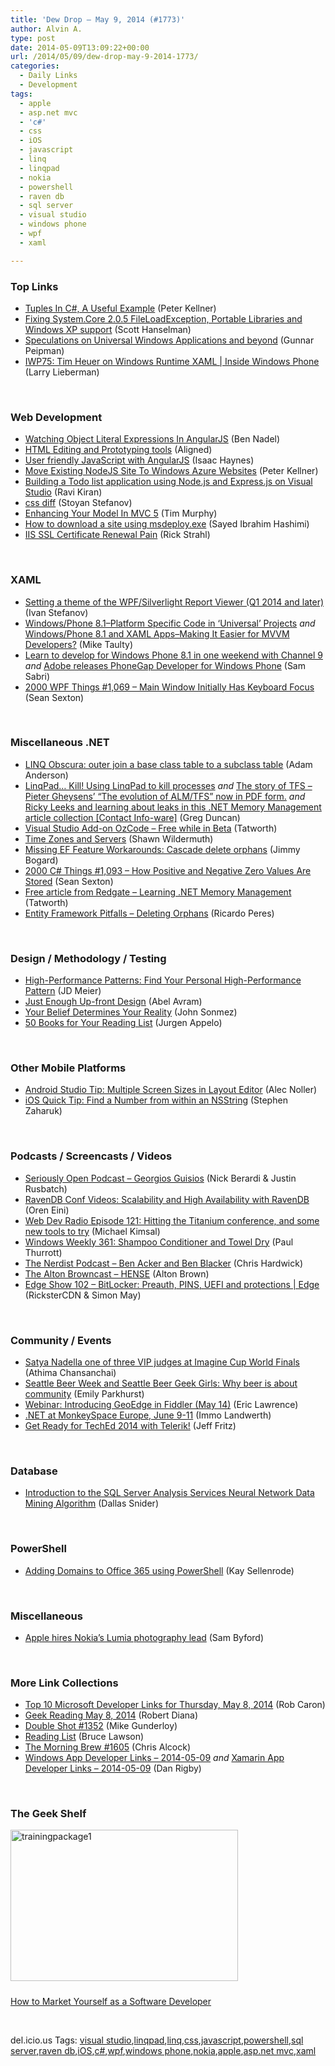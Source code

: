 ```yaml
---
title: 'Dew Drop – May 9, 2014 (#1773)'
author: Alvin A.
type: post
date: 2014-05-09T13:09:22+00:00
url: /2014/05/09/dew-drop-may-9-2014-1773/
categories:
  - Daily Links
  - Development
tags:
  - apple
  - asp.net mvc
  - 'c#'
  - css
  - iOS
  - javascript
  - linq
  - linqpad
  - nokia
  - powershell
  - raven db
  - sql server
  - visual studio
  - windows phone
  - wpf
  - xaml

---
```

### <a name="top"></a>Top Links

  * <a href="http://peterkellner.net/2014/05/08/tuples-in-c-a-useful-example/?utm_source=rss&utm_medium=rss&utm_campaign=tuples-in-c-a-useful-example" target="_blank">Tuples In C#, A Useful Example</a> (Peter Kellner)
  * <a href="http://174.129.147.224/~/63494050/0/scotthanselman~Fixing-SystemCore-FileLoadException-Portable-Libraries-and-Windows-XP-support.aspx" target="_blank">Fixing System.Core 2.0.5 FileLoadException, Portable Libraries and Windows XP support</a> (Scott Hanselman)
  * <a href="http://feedproxy.google.com/~r/gunnarpeipman/~3/GJmbH2Y6eI4/" target="_blank">Speculations on Universal Windows Applications and beyond</a> (Gunnar Peipman)
  * <a href="http://channel9.msdn.com/Shows/Inside+Windows+Phone/IWP75-Tim-Heuer-on-Windows-Runtime-XAML" target="_blank">IWP75: Tim Heuer on Windows Runtime XAML | Inside Windows Phone</a> (Larry Lieberman)

&nbsp;

### <a name="web"></a>Web Development

  * <a href="http://www.bennadel.com/blog/2629-watching-object-literal-expressions-in-angularjs.htm" target="_blank">Watching Object Literal Expressions In AngularJS</a> (Ben Nadel)
  * <a href="http://feedproxy.google.com/~r/geekswithblogs/~3/J7_VrgjbjGE/html-editing-and-prototyping-tools.aspx" target="_blank">HTML Editing and Prototyping tools</a> (Aligned)
  * <a href="http://feedproxy.google.com/~r/geekswithblogs/~3/EoNlZul0WkE/user-friendly-javascript-with-angularjs.aspx" target="_blank">User friendly JavaScript with AngularJS</a> (Isaac Haynes)
  * <a href="http://peterkellner.net/2014/05/08/move-existing-nodejs-site-windows-azure/?utm_source=rss&utm_medium=rss&utm_campaign=move-existing-nodejs-site-windows-azure" target="_blank">Move Existing NodeJS Site To Windows Azure Websites</a> (Peter Kellner)
  * <a href="http://feedproxy.google.com/~r/MyOnlineNotebook/~3/UxpCmAaurjs/BuildingATodoListApplicationUsingNodeJsAndExpressJsOnVisualStudio.html" target="_blank">Building a Todo list application using Node.js and Express.js on Visual Studio</a> (Ravi Kiran)
  * <a href="http://www.phpied.com/css-diff/" target="_blank">css diff</a> (Stoyan Stefanov)
  * <a href="http://feedproxy.google.com/~r/geekswithblogs/~3/UTc4CZIp7ug/enhancing-your-model-in-mvc-5.aspx" target="_blank">Enhancing Your Model In MVC 5</a> (Tim Murphy)
  * <a href="http://sedodream.com/2014/05/08/HowToDownloadASiteUsingMsdeployexe.aspx" target="_blank">How to download a site using msdeploy.exe</a> (Sayed Ibrahim Hashimi)
  * <a href="http://feedproxy.google.com/~r/RickStrahl/~3/OakzQ3M6d2k/IIS-SSL-Certificate-Renewal-Pain" target="_blank">IIS SSL Certificate Renewal Pain</a> (Rick Strahl)

&nbsp;

### <a name="silverlight"></a>XAML

  * <a href="http://feedproxy.google.com/~r/Telerik/~3/a94obNT7fDQ/setting-a-theme-of-the-wpf-silverlight-report-viewer-q1-2014-and-later" target="_blank">Setting a theme of the WPF/Silverlight Report Viewer (Q1 2014 and later)</a> (Ivan Stefanov)
  * <a href="http://feedproxy.google.com/~r/mtaulty/~3/TuKALCneLF8/windows-phone-8-1-platform-specific-code-in-universal-projects.aspx" target="_blank">Windows/Phone 8.1–Platform Specific Code in ‘Universal’ Projects</a> _and_ <a href="http://feedproxy.google.com/~r/mtaulty/~3/D1ZYzzb_7Lo/windows-phone-8-1-and-xaml-apps-making-it-easier-for-mvvm-developers.aspx" target="_blank">Windows/Phone 8.1 and XAML Apps–Making It Easier for MVVM Developers?</a> (Mike Taulty)
  * <a href="http://feedproxy.google.com/~r/wmexperts/~3/zBZ-dukmBMI/story01.htm" target="_blank">Learn to develop for Windows Phone 8.1 in one weekend with Channel 9</a> _and_ <a href="http://feedproxy.google.com/~r/wmexperts/~3/HnpLTnSDoQ8/story01.htm" target="_blank">Adobe releases PhoneGap Developer for Windows Phone</a> (Sam Sabri)
  * <a href="http://wpf.2000things.com/2014/05/09/1069-main-window-initially-has-keyboard-focus/" target="_blank">2000 WPF Things #1,069 – Main Window Initially Has Keyboard Focus</a> (Sean Sexton)

&nbsp;

### <a name="dotnet"></a>Miscellaneous .NET

  * <a href="http://blog.falafel.com/Blogs/AdamAnderson/adam-anderson/2014/05/08/linq-obscura-outer-join-a-base-class-table-to-a-subclass-table" target="_blank">LINQ Obscura: outer join a base class table to a subclass table</a> (Adam Anderson)
  * <a href="http://coolthingoftheday.blogspot.com/2014/05/linqpad-kill-using-linqpad-to-kill.html" target="_blank">LinqPad&#8230; Kill! Using LinqPad to kill processes</a> _and_ <a href="http://coolthingoftheday.blogspot.com/2014/05/the-story-of-tfs-pieter-gheysens.html" target="_blank">The story of TFS &#8211; Pieter Gheysens&#8217; &#8220;The evolution of ALM/TFS&#8221; now in PDF form.</a> _and_ <a href="http://coolthingoftheday.blogspot.com/2014/05/ricky-leeks-and-learning-about-leaks-in.html" target="_blank">Ricky Leeks and learning about leaks in this .NET Memory Management article collection [Contact Info-ware]</a> (Greg Duncan)
  * <a href="http://feedproxy.google.com/~r/geekswithblogs/~3/8G5s2QctQZU/visual-studio-add-on-ozcode---free-while-in-beta.aspx" target="_blank">Visual Studio Add-on OzCode &#8211; Free while in Beta</a> (Tatworth)
  * <a href="http://wildermuth.com/2014/05/08/Time_Zones_and_Servers" target="_blank">Time Zones and Servers</a> (Shawn Wildermuth)
  * <a href="http://feedproxy.google.com/~r/LosTechies/~3/TdULhQFYmp4/" target="_blank">Missing EF Feature Workarounds: Cascade delete orphans</a> (Jimmy Bogard)
  * <a href="http://csharp.2000things.com/2014/05/09/1093-how-positive-and-negative-zero-values-are-stored/" target="_blank">2000 C# Things #1,093 – How Positive and Negative Zero Values Are Stored</a> (Sean Sexton)
  * <a href="http://feedproxy.google.com/~r/geekswithblogs/~3/SXQBM1NEccs/free-article-from-redgate---learning-.net-memory-management.aspx" target="_blank">Free article from Redgate &#8211; Learning .NET Memory Management</a> (Tatworth)
  * <a href="http://weblogs.asp.net/ricardoperes/archive/2014/05/09/entity-framework-pitfalls-deleting-orphans.aspx" target="_blank">Entity Framework Pitfalls – Deleting Orphans</a> (Ricardo Peres)

&nbsp;

### <a name="design"></a>Design / Methodology / Testing

  * <a href="http://feedproxy.google.com/~r/jmeier/~3/Xz-Y5bGahuY/high-performance-patterns-find-your-personal-high-performance-pattern.aspx" target="_blank">High-Performance Patterns: Find Your Personal High-Performance Pattern</a> (JD Meier)
  * <a href="http://www.infoq.com/news/2014/05/minimal-architecture-design?utm_campaign=infoq_content&utm_source=infoq&utm_medium=feed&utm_term=global" target="_blank">Just Enough Up-front Design</a> (Abel Avram)
  * <a href="http://simpleprogrammer.com/2014/05/08/belief-determines-reality/?utm_source=rss&utm_medium=rss&utm_campaign=belief-determines-reality" target="_blank">Your Belief Determines Your Reality</a> (John Sonmez)
  * <a href="http://feedproxy.google.com/~r/noop/~3/wNxeOIE_jrM/50-books-for-your-reading-list.html" target="_blank">50 Books for Your Reading List</a> (Jurgen Appelo)

&nbsp;

### <a name="mobile"></a>Other Mobile Platforms

  * <a href="http://java.dzone.com/articles/android-studio-tip-multiple" target="_blank">Android Studio Tip: Multiple Screen Sizes in Layout Editor</a> (Alec Noller)
  * <a href="http://www.infragistics.com/community/blogs/stevez/archive/2014/05/08/ios-quick-tip-find-a-number-from-within-an-nsstring.aspx" target="_blank">iOS Quick Tip: Find a Number from within an NSString</a> (Stephen Zaharuk)

&nbsp;

### <a name="podcasts"></a>Podcasts / Screencasts / Videos

  * <a href="http://seriouslyopen.com/georgios-guisios" target="_blank">Seriously Open Podcast &#8211; Georgios Guisios</a> (Nick Berardi & Justin Rusbatch)
  * <a href="http://feedproxy.google.com/~r/AyendeRahien/~3/Zrah0VfPDSw/ravendb-conf-videos-scalability-and-high-availability-with-ravendb" target="_blank">RavenDB Conf Videos: Scalability and High Availability with RavenDB</a> (Oren Eini)
  * <a href="http://feedproxy.google.com/~r/WebdevradioPodcastHome/~3/Gzw6OZpFqvc/" target="_blank">Web Dev Radio Episode 121: Hitting the Titanium conference, and some new tools to try</a> (Michael Kimsal)
  * <a href="http://winsupersite.com/podcasts/windows-weekly-361-shampoo-conditioner-and-towel-dry" target="_blank">Windows Weekly 361: Shampoo Conditioner and Towel Dry</a> (Paul Thurrott)
  * <a href="http://nerdist.libsyn.com/ben-acker-and-ben-blacker" target="_blank">The Nerdist Podcast &#8211; Ben Acker and Ben Blacker</a> (Chris Hardwick)
  * <a href="http://thebrowncast.libsyn.com/hense" target="_blank">The Alton Browncast &#8211; HENSE</a> (Alton Brown)
  * <a href="http://channel9.msdn.com/Shows/Edge/Edge-Show-102-BitLocker-Preauth-PINS-UEFI-and-protections" target="_blank">Edge Show 102 &#8211; BitLocker: Preauth, PINS, UEFI and protections | Edge</a> (RicksterCDN & Simon May)

&nbsp;

### <a name="events"></a>Community / Events

  * <a href="http://blogs.technet.com/b/firehose/archive/2014/05/08/satya-nadella-one-of-three-vip-judges-at-imagine-cup-world-finals.aspx" target="_blank">Satya Nadella one of three VIP judges at Imagine Cup World Finals</a> (Athima Chansanchai)
  * <a href="http://feedproxy.google.com/~r/TechFlash/~3/OLBjZ-I-FLs/seattle-beer-week-and-seattle-beer-geek-girls-why.html" target="_blank">Seattle Beer Week and Seattle Beer Geek Girls: Why beer is about community</a> (Emily Parkhurst)
  * <a href="http://feedproxy.google.com/~r/Telerik/~3/U5NZsZLmMPQ/webinar-introducing-geoedge-in-fiddler-(may-14)" target="_blank">Webinar: Introducing GeoEdge in Fiddler (May 14)</a> (Eric Lawrence)
  * <a href="http://blogs.msdn.com/b/dotnet/archive/2014/05/08/net-at-monkeyspace-europe.aspx" target="_blank">.NET at MonkeySpace Europe, June 9-11</a> (Immo Landwerth)
  * <a href="http://feedproxy.google.com/~r/Telerik/~3/nt9shwYdC74/teched-2014-with-telerik" target="_blank">Get Ready for TechEd 2014 with Telerik!</a> (Jeff Fritz)

&nbsp;

### <a name="sql"></a>Database

  * <a href="http://feedproxy.google.com/~r/MSSQLTips-LatestSqlServerTips/~3/cHtiW8aCQ0I/tip.asp" target="_blank">Introduction to the SQL Server Analysis Services Neural Network Data Mining Algorithm</a> (Dallas Snider)

&nbsp;

### <a name="ps"></a>PowerShell

  * <a href="http://feedproxy.google.com/~r/geekswithblogs/~3/BTI0v7AT90Q/156264.aspx" target="_blank">Adding Domains to Office 365 using PowerShell</a> (Kay Sellenrode)

&nbsp;

### <a name="misc"></a>Miscellaneous

  * <a href="http://www.theverge.com/2014/5/9/5698550/apple-hires-ari-partinen-from-nokia" target="_blank">Apple hires Nokia&#8217;s Lumia photography lead</a> (Sam Byford)

&nbsp;

### <a name="links"></a>More Link Collections

  * <a href="http://blogs.msdn.com/b/robcaron/archive/2014/05/08/top-10-microsoft-developer-links-for-thursday-may-8-2014.aspx" target="_blank">Top 10 Microsoft Developer Links for Thursday, May 8, 2014</a> (Rob Caron)
  * <a href="http://feeds.regulargeek.com/~r/RegularGeek/~3/Jt3FuQr7wjo/" target="_blank">Geek Reading May 8, 2014</a> (Robert Diana)
  * <a href="http://afreshcup.com/home/2014/5/9/double-shot-1352.html" target="_blank">Double Shot #1352</a> (Mike Gunderloy)
  * <a href="http://www.brucelawson.co.uk/2014/reading-list-75/" target="_blank">Reading List</a> (Bruce Lawson)
  * <a href="http://feedproxy.google.com/~r/ReflectivePerspective/~3/40bn2PMtnkc/" target="_blank">The Morning Brew #1605</a> (Chris Alcock)
  * <a href="http://windowsappdev.com/2014/05/windows-app-developer-links-2014-05-09/" target="_blank">Windows App Developer Links &#8211; 2014-05-09</a> _and_ <a href="http://xamarinappdev.com/2014/05/xamarin-app-developer-links-2014-05-09/" target="_blank">Xamarin App Developer Links &#8211; 2014-05-09</a> (Dan Rigby)

&nbsp;

### <a name="shelf"></a>The Geek Shelf

<a href="https://getdpd.com/cart/hoplink/18665?referrer=ate86iz2o68k8wo4" target="_blank"><img loading="lazy" decoding="async" title="trainingpackage1" style="border-top: 0px; border-right: 0px; background-image: none; border-bottom: 0px; padding-top: 0px; padding-left: 0px; margin: 0px 0px 10px; border-left: 0px; display: inline; padding-right: 0px" border="0" alt="trainingpackage1" src="/wp-content/uploads/2014/05/trainingpackage1.jpg" width="364" height="242" /></a>

<a href="https://getdpd.com/cart/hoplink/18665?referrer=ate86iz2o68k8wo4" target="_blank">How to Market Yourself as a Software Developer</a>

&nbsp;

<div id="scid:0767317B-992E-4b12-91E0-4F059A8CECA8:e4e4d009-ad30-4f4e-9dd9-b7bc95f8f6b1" class="wlWriterEditableSmartContent" style="float: none; padding-bottom: 0px; padding-top: 0px; padding-left: 0px; margin: 0px; display: inline; padding-right: 0px">
  del.icio.us Tags: <a href="http://del.icio.us/popular/visual+studio" rel="tag">visual studio</a>,<a href="http://del.icio.us/popular/linqpad" rel="tag">linqpad</a>,<a href="http://del.icio.us/popular/linq" rel="tag">linq</a>,<a href="http://del.icio.us/popular/css" rel="tag">css</a>,<a href="http://del.icio.us/popular/javascript" rel="tag">javascript</a>,<a href="http://del.icio.us/popular/powershell" rel="tag">powershell</a>,<a href="http://del.icio.us/popular/sql+server" rel="tag">sql server</a>,<a href="http://del.icio.us/popular/raven+db" rel="tag">raven db</a>,<a href="http://del.icio.us/popular/iOS" rel="tag">iOS</a>,<a href="http://del.icio.us/popular/c%23" rel="tag">c#</a>,<a href="http://del.icio.us/popular/wpf" rel="tag">wpf</a>,<a href="http://del.icio.us/popular/windows+phone" rel="tag">windows phone</a>,<a href="http://del.icio.us/popular/nokia" rel="tag">nokia</a>,<a href="http://del.icio.us/popular/apple" rel="tag">apple</a>,<a href="http://del.icio.us/popular/asp.net+mvc" rel="tag">asp.net mvc</a>,<a href="http://del.icio.us/popular/xaml" rel="tag">xaml</a>
</div>